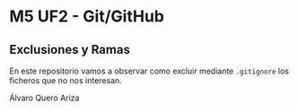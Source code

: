 # M5 UF2 - Git/GitHub

## Exclusiones y Ramas
En este repositorio vamos a observar como excluir mediante `.gitignore` los ficheros que no nos interesan.

Álvaro Quero Ariza